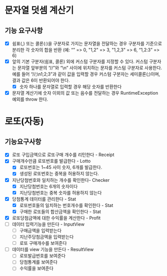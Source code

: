 # 문자열 덧셈 계산기
## 기능 요구사항

* [x] 쉼표(,) 또는 콜론(:)을 구분자로 가지는 문자열을 전달하는 경우 구분자를 기준으로 분리한 각 숫자의 합을 반환 (예: “” => 0, "1,2" => 3, "1,2,3" => 6, “1,2:3” => 6)
* [x] 앞의 기본 구분자(쉼표, 콜론) 외에 커스텀 구분자를 지정할 수 있다. 커스텀 구분자는 문자열 앞부분의 “//”와 “\n” 사이에 위치하는 문자를 커스텀 구분자로 사용한다. 예를 들어 “//;\n1;2;3”과 같이 값을 입력할 경우 커스텀 구분자는 세미콜론(;)이며, 결과 값은 6이 반환되어야 한다.
  * [x] 숫자 하나를 문자열로 입력할 경우 해당 숫자를 반환한다
* [x] 문자열 계산기에 숫자 이외의 값 또는 음수를 전달하는 경우 RuntimeException 예외를 throw 한다.

# 로또(자동)
## 기능요구사항
* [x] 로또 구입금액으로 로또구매 개수를 리턴한다 - Receipt
* [x] 구매개수만큼 로또번호를 발급한다 - Lotto
  * [x] 로또번호는 1~45 사이 숫자, 6개를 발급한다.
  * [x] 생성된 로또번호는 중복을 허용하지 않는다.
* [x] 지난당첨번호와 일치하는 개수를 확인한다- Checker
  * [x] 지난당첨번호는 6개의 숫자이다
  * [x] 지난당첨번호는 중복 숫자를 허용하지 않는다
* [x] 당첨통계 데이터를 관리한다 - Stat
  * [x] 로또번호들의 일치하는 번호개수를 확인한다 - Stat
  * [x] 구매한 로또들의 합산금액을 확인한다 - Stat
* [x] 로또당첨금액에 대한 수익률을 계산한다 - Profit
* [ ] 데이터 입력기능을 만든다 - InputView
  * [ ] 구매금액을 입력받는다
  * [ ] 지난주당첨금액을 입력받는다
  * [ ] 로또 구매개수를 보여준다
* [ ] 데이터를 view 기능을 만든다 - ResultView
  * [ ] 로또발급번호를 보여준다
  * [ ] 당첨통계를 보여준다
  * [ ] 수익률을 보여준다
